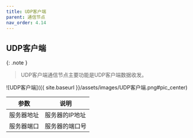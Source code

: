 ```yaml
---
title: UDP客户端
parent: 通信节点
nav_order: 4.14
---
```


## UDP客户端

{: .note }
>UDP客户端通信节点主要功能是UDP客户端数据收发。

![UDP客户端]({{ site.baseurl }}/assets/images/UDP客户端.png#pic_center)

|参数|说明|
|---|---|
|服务器地址|服务器的IP地址|
|服务器端口|服务器的端口号|
